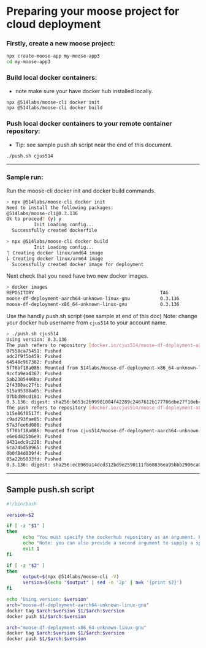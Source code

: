 # Preparing your moose project for cloud deployment

### Firstly, create a new moose project:

```bash
npx create-moose-app my-moose-app3
cd my-moose-app3
```

### Build local docker containers:
* note make sure your have docker hub installed locally.

```bash
npx @514labs/moose-cli docker init
npx @514labs/moose-cli docker build
```

### Push local docker containers to your remote container repository:
* Tip: see sample push.sh script near the end of this document.

```bash
./push.sh cjus514
```

---

### Sample run:

Run the moose-cli docker init and docker build commands.

```bash
> npx @514labs/moose-cli docker init
Need to install the following packages:
@514labs/moose-cli@0.3.136
Ok to proceed? (y) y
          Init Loading config...
  Successfully created dockerfile

> npx @514labs/moose-cli docker build
          Init Loading config...
⢹ Creating docker linux/amd64 image
⡧ Creating docker linux/arm64 image
  Successfully created docker image for deployment
```

Next check that you need have two new docker images.

```bash
> docker images
REPOSITORY                                              TAG               IMAGE ID       CREATED              SIZE
moose-df-deployment-aarch64-unknown-linux-gnu           0.3.136           c50674c7a68a   About a minute ago   155MB
moose-df-deployment-x86_64-unknown-linux-gnu            0.3.136           e5b449d3dea3   About a minute ago   163MB
```

Use the handly push.sh script (see sample at end of this doc)
Note: change your docker hub username from `cjus514` to your account name.

```bash
> ./push.sh cjus514
Using version: 0.3.136
The push refers to repository [docker.io/cjus514/moose-df-deployment-aarch64-unknown-linux-gnu]
07558ca75451: Pushed
adc2f9f5b459: Pushed
64548c967302: Pushed
5f70bf18a086: Mounted from 514labs/moose-df-deployment-x86_64-unknown-linux-gnu
9ccfa9ea4367: Pushed
5ab2305446ba: Pushed
2f4308ac27fb: Pushed
515a95308a05: Pushed
07bbd89cd181: Pushed
0.3.136: digest: sha256:b653c2b99981004f42289c2467612b177706dbe27f10ebc55f86a32900a35ff3 size: 2408
The push refers to repository [docker.io/cjus514/moose-df-deployment-x86_64-unknown-linux-gnu]
b15e86f0517f: Pushed
c9ad293fae05: Pushed
57a3fee6d080: Pushed
5f70bf18a086: Mounted from cjus514/moose-df-deployment-aarch64-unknown-linux-gnu
e6e6d825b6e9: Pushed
9431edc9c228: Pushed
6ca745d58965: Pushed
0b0f84d039f4: Pushed
05a22b5033fd: Pushed
0.3.136: digest: sha256:ec8969a14dcd312bd9e2590111fb60836ea95bbb2906ca00215527668c97cfa1 size: 2408
```

---

## Sample push.sh script

```bash
#!/bin/bash

version=$2

if [ -z "$1" ]
then
      echo "You must specify the dockerhub repository as an argument. Example: ./push.sh container-repo-name"
      echo "Note: you can also provide a second argument to supply a specific version tag - otherwise this script will use the same version as the latest moose-cli on Github."
      exit 1
fi

if [ -z "$2" ]
then
      output=$(npx @514labs/moose-cli -V)
      version=$(echo "$output" | sed -n '2p' | awk '{print $2}')
fi

echo "Using version: $version"
arch="moose-df-deployment-aarch64-unknown-linux-gnu"
docker tag $arch:$version $1/$arch:$version
docker push $1/$arch:$version

arch="moose-df-deployment-x86_64-unknown-linux-gnu"
docker tag $arch:$version $1/$arch:$version
docker push $1/$arch:$version
```
